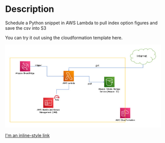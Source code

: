 # Description
Schedule a Python snippet in AWS Lambda to pull index option figures and save the csv into S3

You can try it out using the cloudformation template here.


![alt text](diagram.jpg?raw=true "Diagram")

[I'm an inline-style link](https://www.google.com)